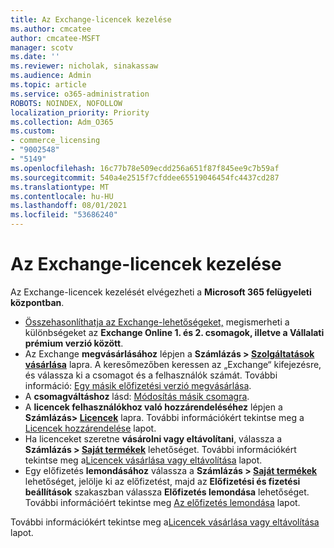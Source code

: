```yaml
---
title: Az Exchange-licencek kezelése
ms.author: cmcatee
author: cmcatee-MSFT
manager: scotv
ms.date: ''
ms.reviewer: nicholak, sinakassaw
ms.audience: Admin
ms.topic: article
ms.service: o365-administration
ROBOTS: NOINDEX, NOFOLLOW
localization_priority: Priority
ms.collection: Adm_O365
ms.custom:
- commerce_licensing
- "9002548"
- "5149"
ms.openlocfilehash: 16c77b78e509ecdd256a651f87f845ee9c7b59af
ms.sourcegitcommit: 540a4e2515f7cfddee65519046454fc4437cd287
ms.translationtype: MT
ms.contentlocale: hu-HU
ms.lasthandoff: 08/01/2021
ms.locfileid: "53686240"
---
```

# <a name="exchange-license-management"></a>Az Exchange-licencek kezelése

Az Exchange-licencek kezelését elvégezheti a **Microsoft 365 felügyeleti központban**.

- [Összehasonlíthatja az Exchange-lehetőségeket,](https://www.microsoft.com/microsoft-365/exchange/compare-microsoft-exchange-online-plans) megismerheti a különbségeket az **Exchange Online 1. és 2. csomagok, illetve a Vállalati prémium verzió között**.
- Az Exchange **megvásárlásához** lépjen a **Számlázás > [Szolgáltatások vásárlása](https://go.microsoft.com/fwlink/p/?linkid=868433)** lapra. A keresőmezőben keressen az „Exchange“ kifejezésre, és válassza ki a csomagot és a felhasználók számát. További információ: [Egy másik előfizetési verzió megvásárlása](/microsoft-365/commerce/try-or-buy-microsoft-365#buy-a-different-subscription).
- A **csomagváltáshoz** lásd: [Módosítás másik csomagra](/microsoft-365/commerce/subscriptions/upgrade-to-different-plan).
- A **licencek felhasználókhoz való hozzárendeléséhez** lépjen a **Számlázás> [Licencek](https://go.microsoft.com/fwlink/p/?linkid=842264)** lapra. További információkért tekintse meg a [Licencek hozzárendelése](/microsoft-365/admin/manage/assign-licenses-to-users) lapot.
- Ha licenceket szeretne **vásárolni vagy eltávolítani**, válassza a **Számlázás > [Saját termékek](https://go.microsoft.com/fwlink/p/?linkid=842054)** lehetőséget. További információkért tekintse meg a[Licencek vásárlása vagy eltávolítása](/microsoft-365/commerce/licenses/buy-licenses) lapot.
- Egy előfizetés **lemondásához** válassza a **Számlázás > [Saját termékek](https://go.microsoft.com/fwlink/p/?linkid=842054)** lehetőséget, jelölje ki az előfizetést, majd az **Előfizetési és fizetési beállítások** szakaszban válassza **Előfizetés lemondása** lehetőséget. További információért tekintse meg [Az előfizetés lemondása](/microsoft-365/commerce/subscriptions/cancel-your-subscription) lapot.

További információkért tekintse meg a[Licencek vásárlása vagy eltávolítása](/microsoft-365/commerce/licenses/buy-licenses) lapot.